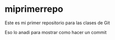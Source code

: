 # miprimerrepo
Este es mi primer repositorio para las clases de Git

Eso lo anadi para mostrar como hacer un commit

